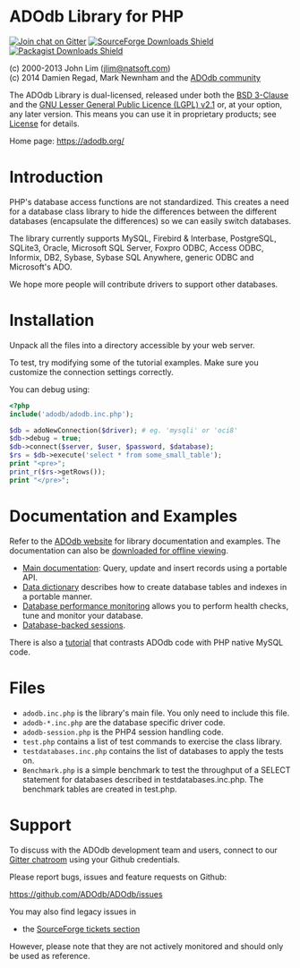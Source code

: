 ADOdb Library for PHP
======================

[![Join chat on Gitter](https://img.shields.io/gitter/room/adodb/adodb?logo=gitter)](https://gitter.im/adodb/adodb?utm_source=badge&utm_medium=badge&utm_campaign=pr-badge&utm_content=badge)
[![SourceForge Downloads Shield](https://img.shields.io/sourceforge/dm/adodb?label=SourceForge&logo=sourceforge&color=informational)](https://sourceforge.net/projects/adodb/files/latest/download)
[![Packagist Downloads Shield](https://img.shields.io/packagist/dm/ADOdb/ADOdb-php?label=Packagist&logo=packagist&logoColor=white&color=informational)](https://packagist.org/packages/adodb/adodb-php)

(c) 2000-2013 John Lim (jlim@natsoft.com)  
(c) 2014      Damien Regad, Mark Newnham and the
              [ADOdb community](https://github.com/ADOdb/ADOdb/graphs/contributors)

The ADOdb Library is dual-licensed, released under both the
[BSD 3-Clause](https://github.com/ADOdb/ADOdb/blob/master/LICENSE.md#bsd-3-clause-license) 
and the
[GNU Lesser General Public Licence (LGPL) v2.1](https://github.com/ADOdb/ADOdb/blob/master/LICENSE.md#gnu-lesser-general-public-license)
or, at your option, any later version. 
This means you can use it in proprietary products;
see [License](https://github.com/ADOdb/ADOdb/blob/master/LICENSE.md) for details.

Home page: https://adodb.org/


Introduction
============

PHP's database access functions are not standardized. This creates a
need for a database class library to hide the differences between the
different databases (encapsulate the differences) so we can easily
switch databases.

The library currently supports MySQL, Firebird & Interbase, PostgreSQL, SQLite3, Oracle,
Microsoft SQL Server, Foxpro ODBC, Access ODBC, Informix, DB2, Sybase,
Sybase SQL Anywhere, generic ODBC and Microsoft's ADO.

We hope more people will contribute drivers to support other databases.


Installation
============

Unpack all the files into a directory accessible by your web server.

To test, try modifying some of the tutorial examples.
Make sure you customize the connection settings correctly.

You can debug using:

``` php
<?php
include('adodb/adodb.inc.php');

$db = adoNewConnection($driver); # eg. 'mysqli' or 'oci8'
$db->debug = true;
$db->connect($server, $user, $password, $database);
$rs = $db->execute('select * from some_small_table');
print "<pre>";
print_r($rs->getRows());
print "</pre>";
```


Documentation and Examples
==========================

Refer to the [ADOdb website](https://adodb.org/) for library documentation and examples. The documentation can also be [downloaded for offline viewing](https://sourceforge.net/projects/adodb/files/Documentation/).

- [Main documentation](https://adodb.org/dokuwiki/doku.php?id=v5:userguide:userguide_index): Query, update and insert records using a portable API.
- [Data dictionary](https://adodb.org/dokuwiki/doku.php?id=v5:dictionary:dictionary_index) describes how to create database tables and indexes in a portable manner.
- [Database performance monitoring](https://adodb.org/dokuwiki/doku.php?id=v5:performance:performance_index) allows you to perform health checks, tune and monitor your database.
- [Database-backed sessions](https://adodb.org/dokuwiki/doku.php?id=v5:session:session_index).

There is also a [tutorial](https://adodb.org/dokuwiki/doku.php?id=v5:userguide:mysql_tutorial) that contrasts ADOdb code with PHP native MySQL code.


Files
=====

- `adodb.inc.php` is the library's main file. You only need to include this file.
- `adodb-*.inc.php` are the database specific driver code.
- `adodb-session.php` is the PHP4 session handling code.
- `test.php` contains a list of test commands to exercise the class library.
- `testdatabases.inc.php` contains the list of databases to apply the tests on.
- `Benchmark.php` is a simple benchmark to test the throughput of a SELECT
statement for databases described in testdatabases.inc.php. The benchmark
tables are created in test.php.


Support
=======

To discuss with the ADOdb development team and users, connect to our
[Gitter chatroom](https://gitter.im/adodb/adodb) using your Github credentials.

Please report bugs, issues and feature requests on Github:

https://github.com/ADOdb/ADOdb/issues

You may also find legacy issues in

- the [SourceForge tickets section](http://sourceforge.net/p/adodb/_list/tickets)

However, please note that they are not actively monitored and should
only be used as reference.
